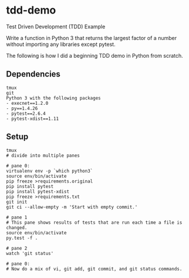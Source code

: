 tdd-demo
========

Test Driven Development (TDD) Example

Write a function in Python 3 that returns the largest factor of a number
without importing any libraries except pytest.

The following is how I did a beginning TDD demo in Python from scratch.

## Dependencies

```
tmux
git
Python 3 with the following packages
- execnet==1.2.0
- py==1.4.26
- pytest==2.6.4
- pytest-xdist==1.11
```

## Setup

```
tmux
# divide into multiple panes

# pane 0:
virtualenv env -p `which python3`
source env/bin/activate
pip freeze >requirements.original
pip install pytest
pip install pytest-xdist
pip freeze >requirements.txt
git init
git ci --allow-empty -m 'Start with empty commit.'

# pane 1
# This pane shows results of tests that are run each time a file is changed.
source env/bin/activate
py.test -f .

# pane 2
watch 'git status'

# pane 0:
# Now do a mix of vi, git add, git commit, and git status commands.
```
